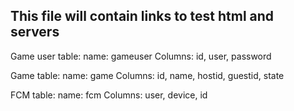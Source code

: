 ## This file will contain links to test html and servers

Game user table:
name: gameuser
Columns: id, user, password

Game table:
name: game
Columns: id, name, hostid, guestid, state

FCM table:
name: fcm
Columns: user, device, id
